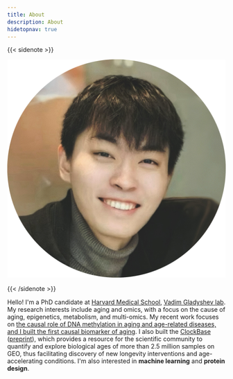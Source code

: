 ```yaml
---
title: About
description: About
hidetopnav: true
---
```



{{< sidenote  >}}

![](../../avatar.png)

{{< /sidenote  >}}

Hello! I'm a PhD candidate at [Harvard Medical School](https://hms.harvard.edu/), [Vadim Gladyshev lab](https://gladyshevlab.bwh.harvard.edu/). My research interests include aging and omics, with a focus on the cause of aging, epigenetics, metabolism, and multi-omics. My recent work focuses on [the causal role of DNA methylation in aging and age-related diseases, and I built the first causal biomarker of aging](https://www.nature.com/articles/s43587-023-00557-0). I also built the [ClockBase](https://clockbase.org) ([preprint](https://www.biorxiv.org/content/10.1101/2023.02.28.530532v1)), which provides a resource for the scientific community to quantify and explore biological ages of more than 2.5 million samples on GEO, thus facilitating discovery of new longevity interventions and age-accelerating conditions. I'm also interested in **machine learning** and **protein design**.

